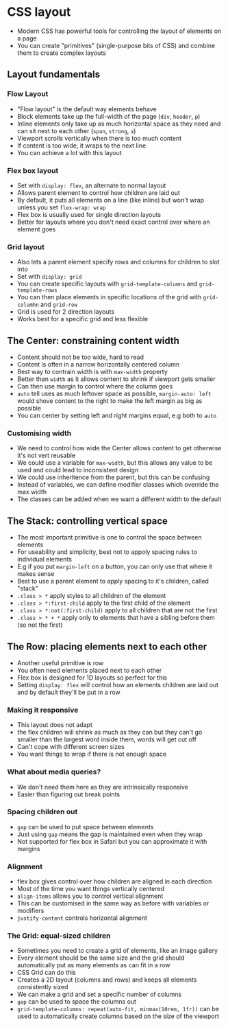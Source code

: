 # CSS layout

- Modern CSS has powerful tools for controlling the layout of elements on a page
- You can create "primitives" (single-purpose bits of CSS) and combine them to create complex layouts

## Layout fundamentals

### Flow Layout

- "Flow layout" is the default way elements behave
- Block elements take up the full-width of the page (`div`, `header`, `p`)
- Inline elements only take up as much horizontal space as they need and can sit next to each other (`span`, `strong`, `a`)
- Viewport scrolls vertically when there is too much content
- If content is too wide, it wraps to the next line
- You can achieve a lot with this layout

### Flex box layout

- Set with `display: flex`, an alternate to normal layout
- Allows parent element to control how children are laid out
- By default, it puts all elements on a line (like inline) but won't wrap unless you set `flex-wrap: wrap`
- Flex box is usually used for single direction layouts
- Better for layouts where you don't need exact control over where an element goes

### Grid layout

- Also lets a parent element specify rows and columns for children to slot into
- Set with `display: grid`
- You can create specific layouts with `grid-template-columns` and `grid-template-rows`
- You can then place elements in specific locations of the grid with `grid-columhn` and `grid-row`
- Grid is used for 2 direction layouts
- Works best for a specific grid and less flexible

## The Center: constraining content width

- Content should not be too wide, hard to read
- Content is often in a narrow horizontally centered column
- Best way to contrain width is with `max-width` property
- Better than `width` as it allows content to shrink if viewport gets smaller
- Can then use margin to control where the column goes
- `auto` tell uses as much leftover space as possible, `margin-auto: left` would shove content to the right to make the left margin as big as possible
- You can center by setting left and right margins equal, e.g both to `auto`

### Customising width

- We need to control how wide the Center allows content to get otherwise it's not vert reusable
- We could use a variable for `max-width`, but this allows any value to be used and could lead to inconsistent design
- We could use inheritence from the parent, but this can be confusing
- Instead of variables, we can define modifier classes which override the max width
- The classes can be added when we want a different width to the default

## The Stack: controlling vertical space

- The most important primitive is one to control the space between elements
- For useability and simplicity, best not to appoly spacing rules to individual elements
- E.g if you put `margin-left` on a button, you can only use that where it makes sense
- Best to use a parent element to apply spacing to it's children, called "stack"
- `.class > *` apply styles to all children of the element
- `.class > *:first-child` apply to the first child of the element
- `.class > *:not(:first-child)` apply to all children that are not the first
- `.class > * + *` apply only to elements that have a sibling before them (so not the first)

## The Row: placing elements next to each other

- Another useful primitive is row
- You often need elements placed next to each other
- Flex box is designed for 1D layouts so perfect for this
- Setting `display: flex` will control how an elements children are laid out and by default they'll be put in a row

### Making it responsive
- This layout does not adapt
- the flex children will shrink as much as they can but they can't go smaller than the largest word inside them, words will get cut off
- Can't cope with different screen sizes
- You want things to wrap if there is not enough space

### What about media queries?

- We don't need them here as they are intrinsically responsive
- Easier than figuring out break points

### Spacing children out

- `gap` can be used to put space between elements
- Just using `gap` means the gap is maintained even when they wrap
- Not supported for flex box in Safari but you can approximate it with margins

### Alignment

- flex box gives control over how children are aligned in each direction
- Most of the time you want things vertically centered
- `align-items` allows you to control vertical alignment
- This can be customised in the same way as before with variables or modifiers
- `justify-content` controls horizontal alignment

### The Grid: equal-sized children

- Sometimes you need to create a grid of elements, like an image gallery
- Every element should be the same size and the grid should automatically put as many elements as can fit in a row
- CSS Grid can do this
- Creates a 2D layout (columns and rows) and keeps all elements consistently sized
- We can make a grid and set a specific number of columns
- `gap` can be used to space the columns out
- `grid-template-columns: repeat(auto-fit, minmax(10rem, 1fr))` can be used to automatically create columns based on the size of the viewport